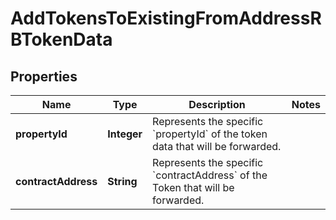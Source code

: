 

# AddTokensToExistingFromAddressRBTokenData


## Properties

Name | Type | Description | Notes
------------ | ------------- | ------------- | -------------
**propertyId** | **Integer** | Represents the specific &#x60;propertyId&#x60; of the token data that will be forwarded. | 
**contractAddress** | **String** | Represents the specific &#x60;contractAddress&#x60; of the Token that will be forwarded. | 



